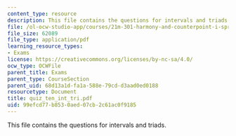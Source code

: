 ```yaml
---
content_type: resource
description: This file contains the questions for intervals and triads.
file: /ol-ocw-studio-app/courses/21m-301-harmony-and-counterpoint-i-spring-2005/99efcd77b8530aed07cb2c61ac0f9185_quiz_ten_int_tri.pdf
file_size: 62089
file_type: application/pdf
learning_resource_types:
- Exams
license: https://creativecommons.org/licenses/by-nc-sa/4.0/
ocw_type: OCWFile
parent_title: Exams
parent_type: CourseSection
parent_uid: 68d13a1d-fa1a-588e-79cd-d3aad0ed0188
resourcetype: Document
title: quiz_ten_int_tri.pdf
uid: 99efcd77-b853-0aed-07cb-2c61ac0f9185
---
```

This file contains the questions for intervals and triads.